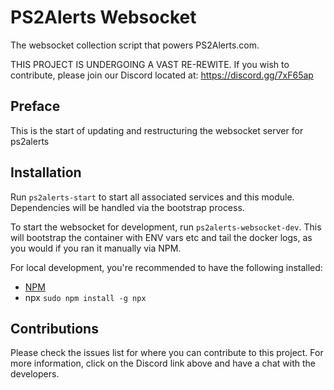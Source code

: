# PS2Alerts Websocket
The websocket collection script that powers PS2Alerts.com.

THIS PROJECT IS UNDERGOING A VAST RE-REWITE. If you wish to contribute, please join our Discord located at: https://discord.gg/7xF65ap

## Preface

This is the start of updating and restructuring the websocket server for ps2alerts

## Installation

Run `ps2alerts-start` to start all associated services and this module. Dependencies will be handled via the bootstrap process.

To start the websocket for development, run `ps2alerts-websocket-dev`. This will bootstrap the container with ENV vars etc and tail the docker logs, as you would if you ran it manually via NPM.

For local development, you're recommended to have the following installed:

* [NPM](https://www.npmjs.com/get-npm)
* npx `sudo npm install -g npx`

## Contributions

Please check the issues list for where you can contribute to this project. For more information, click on the Discord link above and have a chat with the developers.
